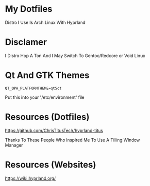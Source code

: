 # My Dotfiles

Distro I Use Is Arch Linux With Hyprland

# Disclamer 
I Distro Hop A Ton And I May Switch To Gentoo/Redcore or Void Linux

# Qt And GTK Themes
```
QT_QPA_PLATFORMTHEME=qt5ct 
```
Put this into your '/etc/environment' file

# Resources (Dotfiles)
https://github.com/ChrisTitusTech/hyprland-titus

Thanks To These People Who Inspired Me To Use A Tilling Window Manager

# Resources (Websites)
https://wiki.hyprland.org/
